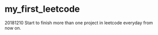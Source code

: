 # my_first_leetcode
20181210 
Start to finish more than one project in leetcode everyday from now on.
